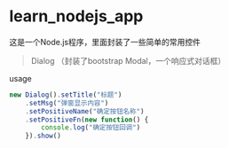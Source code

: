 # learn_nodejs_app
这是一个Node.js程序，里面封装了一些简单的常用控件
> Dialog （封装了bootstrap Modal，一个响应式对话框）

usage

```javascript 1.6
new Dialog().setTitle("标题")
    .setMsg("弹窗显示内容")
    .setPositiveName("确定按钮名称")
    .setPositiveFn(new function() {
        console.log("确定按钮回调")
    }).show()
```